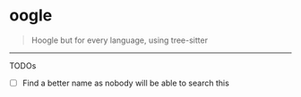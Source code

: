 # oogle

> Hoogle but for every language, using tree-sitter


---

TODOs

- [ ] Find a better name as nobody will be able to search this
